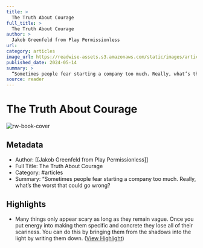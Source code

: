 ```yaml
---
title: >
  The Truth About Courage
full_title: >
  The Truth About Courage
author: >
  Jakob Greenfeld from Play Permissionless
url: 
category: articles
image_url: https://readwise-assets.s3.amazonaws.com/static/images/article1.be68295a7e40.png
published_date: 2024-05-14
summary: >
  “Sometimes people fear starting a company too much. Really, what’s the worst that could go wrong?
source: reader
---
```

# The Truth About Courage

![rw-book-cover](https://readwise-assets.s3.amazonaws.com/static/images/article1.be68295a7e40.png)

## Metadata
- Author: [[Jakob Greenfeld from Play Permissionless]]
- Full Title: The Truth About Courage
- Category: #articles
- Summary: “Sometimes people fear starting a company too much. Really, what’s the worst that could go wrong?

## Highlights
- Many things only appear scary as long as they remain vague.
  Once you put energy into making them specific and concrete they lose all of their scariness.
  You can do this by bringing them from the shadows into the light by writing them down. ([View Highlight](https://read.readwise.io/read/01hxxpr8bcfgkrxy4fmarsqpbk))


